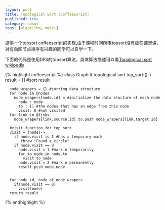 ```yaml
---
layout: post
title: Topological Sort (coffeescript)
published: true
category: nosql
tags: [algorithm, maizi]
---
```


提供一个topsort coffeescript的实现,由于课程时间所限topsort没有放在课里讲，对有向图节点排序有兴趣的同学可以自学一下。

下面的代码是使用DFS的topsort算法，具体算法描述可以看[Topological sort wikipedia](http://en.wikipedia.org/wiki/Topological_sorting)


{% highlight coffeescript %}
  class Graph
    # topological sort
    top_sort:()->
      result = [] #sort result
      
      node_wrapers = {} #sorting data structure
      for node in @nodes 
        node_wrapers[node.id] = #initialize the data stucture of each node
          node : node
          to : [] #the nodes that has an edge from this node
          visit: 0 #not visited
      for link in @links
        node_wrapers[link.source.id].to.push node_wrapers[link.target.id]

      #visit function for top sort
      visit = (node)->
        if node.visit is 1 #has a temporary mark
           throw "Found a circle"
        if node.visit == 0
          node.visit = 1 #mark n temporarily
          for to_node in node.to
            visit to_node
          node.visit = 2 #mark n permanently
          result.push node.node


      for node_id, node of node_wrapers
        if(node.visit == 0)
          visit(node)
      return result

{% endhighlight %}

